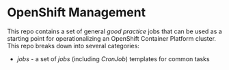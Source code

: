 # OpenShift Management

This repo contains a set of general _good practice_ jobs that can be used as a starting point for operationalizing an OpenShift Container Platform cluster. This repo breaks down into several categories:

- *jobs* - a set of _jobs_ (including _CronJob_) templates for common tasks
